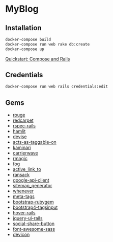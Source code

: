 # MyBlog

## Installation

```cmd
docker-compose build
docker-compose run web rake db:create
docker-compose up
```

[Quickstart: Compose and Rails](https://docs.docker.com/compose/rails)

## Credentials

```cmd
docker-compose run web rails credentials:edit
```

## Gems

- [rouge](https://github.com/rouge-ruby/rouge)
- [redcarpet](https://github.com/vmg/redcarpet)
- [rspec-rails](https://github.com/rspec/rspec-rails)
- [hamlit](https://github.com/k0kubun/hamlit)
- [devise](https://github.com/heartcombo/devise)
- [acts-as-taggable-on](https://github.com/mbleigh/acts-as-taggable-on)
- [kaminari](https://github.com/kaminari/kaminari)
- [carrierwave](https://github.com/search?q=carrierwave)
- [rmagic](https://github.com/rmagick/rmagick)
- [fog](https://github.com/fog/fog)
- [active_link_to](https://github.com/comfy/active_link_to)
- [ransack](https://github.com/activerecord-hackery/ransack)
- [google-api-client](https://github.com/googleapis/google-api-ruby-client)
- [sitemap_generator](https://github.com/adamsalter/sitemap_generator)
- [whenever](https://github.com/javan/whenever)
- [meta-tags](https://github.com/kpumuk/meta-tags)
- [bootstrap-rubygem](https://github.com/twbs/bootstrap-rubygem)
- [bootstrap4-tagsinput](https://github.com/Nodws/bootstrap4-tagsinput)
- [hover-rails](https://github.com/Leyka/hover-rails)
- [jquery-ui-rails](https://github.com/jquery-ui-rails/jquery-ui-rails)
- [social-share-button](https://github.com/huacnlee/social-share-button)
- [font-awesome-sass](https://fontawesome.com/)
- [devicon](https://devicon.dev/)

